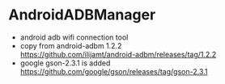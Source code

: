 # AndroidADBManager
* android adb wifi connection tool
* copy from android-adbm 1.2.2</br>
 https://github.com/ilijamt/android-adbm/releases/tag/1.2.2
* google gson-2.3.1 is added</br>
 https://github.com/google/gson/releases/tag/gson-2.3.1
